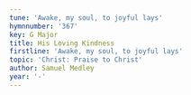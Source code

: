 ```yaml
---
tune: 'Awake, my soul, to joyful lays'
hymnnumber: '367'
key: G Major
title: His Loving Kindness
firstline: 'Awake, my soul, to joyful lays'
topic: 'Christ: Praise to Christ'
author: Samuel Medley
year: '-'
---
```

